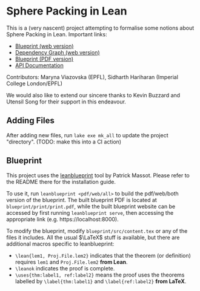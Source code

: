 # Sphere Packing in Lean

This is a (very nascent) project attempting to formalise some notions about Sphere Packing in Lean. Important links:

* [Blueprint (web version)](https://thefundamentaltheor3m.github.io/Sphere-Packing-Lean/blueprint/)
* [Dependency Graph (web version)](https://thefundamentaltheor3m.github.io/Sphere-Packing-Lean/blueprint/dep_graph_document.html)
* [Blueprint (PDF version)](https://thefundamentaltheor3m.github.io/Sphere-Packing-Lean/blueprint.pdf)
* [API Documentation](https://thefundamentaltheor3m.github.io/Sphere-Packing-Lean/docs/)

Contributors: Maryna Viazovska (EPFL), Sidharth Hariharan (Imperial College London/EPFL)

We would also like to extend our sincere thanks to Kevin Buzzard and Utensil Song for their support in this endeavour.

## Adding Files

After adding new files, run `lake exe mk_all` to update the project "directory". (TODO: make this into a CI action)

## Blueprint

This project uses the [leanblueprint](https://github.com/PatrickMassot/leanblueprint) tool by Patrick Massot. Please refer to the README there for the installation guide.

To use it, run `leanblueprint <pdf/web/all>` to build the pdf/web/both version of the blueprint. The built blueprint PDF is located at `blueprint/print/print.pdf`, while the built blueprint website can be accessed by first running `leanblueprint serve`, then accessing the appropriate link (e.g. https://localhost:8000).

To modify the blueprint, modify `blueprint/src/content.tex` or any of the files it includes. All the usual $\LaTeX$ stuff is available, but there are additional macros specific to leanblueprint:

- `\lean{lem1, Proj.File.lem2}` indicates that the theorem (or definition) requires `lem1` and `Proj.File.lem2` **from Lean**.
- `\leanok` indicates the proof is complete.
- `\uses{thm:label1, ref:label2}` means the proof uses the theorems labelled by `\label{thm:label1}` and `\label{ref:label2}` **from LaTeX**.
